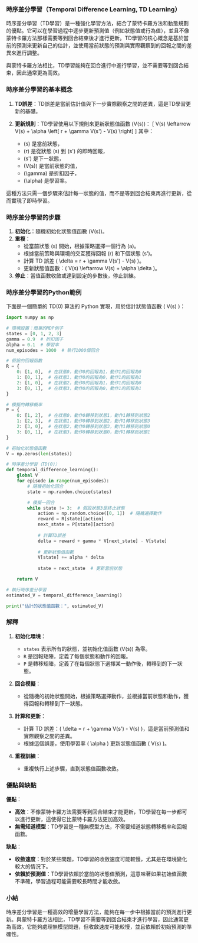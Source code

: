 ### 時序差分學習（Temporal Difference Learning, TD Learning）

時序差分學習（TD學習）是一種強化學習方法，結合了蒙特卡羅方法和動態規劃的優點。它可以在學習過程中逐步更新預測值（例如狀態值或行為值），並且不像蒙特卡羅方法那樣需要等到回合結束後才進行更新。TD學習的核心概念是基於當前的預測來更新自己的估計，並使用當前狀態的預測與實際觀察到的回報之間的差異來進行調整。

與蒙特卡羅方法相比，TD學習能夠在回合進行中進行學習，並不需要等到回合結束，因此通常更為高效。

### 時序差分學習的基本概念

1. **TD誤差**：TD誤差是當前估計值與下一步實際觀察之間的差異，這是TD學習更新的基礎。

2. **更新規則**：TD學習使用以下規則來更新狀態值函數 \(V(s)\)：
   \[
   V(s) \leftarrow V(s) + \alpha \left[ r + \gamma V(s') - V(s) \right]
   \]
   其中：
   - \(s\) 是當前狀態，
   - \(r\) 是從狀態 \(s\) 到 \(s'\) 的即時回報，
   - \(s'\) 是下一狀態，
   - \(V(s)\) 是當前狀態的值，
   - \(\gamma\) 是折扣因子，
   - \(\alpha\) 是學習率。

這種方法只需一個步驟來估計每一狀態的值，而不是等到回合結束再進行更新，從而實現了即時學習。

### 時序差分學習的步驟

1. **初始化**：隨機初始化狀態值函數 \(V(s)\)。
2. **重複**：
   - 從當前狀態 \(s\) 開始，根據策略選擇一個行為 \(a\)。
   - 根據當前策略與環境的交互獲得回報 \(r\) 和下個狀態 \(s'\)。
   - 計算 TD 誤差 \( \delta = r + \gamma V(s') - V(s) \)。
   - 更新狀態值函數：\( V(s) \leftarrow V(s) + \alpha \delta \)。
3. **停止**：當值函數收斂或達到設定的步數後，停止訓練。

### 時序差分學習的Python範例

下面是一個簡單的 TD(0) 算法的 Python 實現，用於估計狀態值函數 \( V(s) \)：

```python
import numpy as np

# 環境設置：簡單的MDP例子
states = [0, 1, 2, 3]
gamma = 0.9  # 折扣因子
alpha = 0.1  # 學習率
num_episodes = 1000  # 執行1000個回合

# 假設的回報函數
R = {
    0: [1, 0],  # 在狀態0，動作0的回報為1，動作1的回報為0
    1: [0, 1],  # 在狀態1，動作0的回報為0，動作1的回報為1
    2: [1, 0],  # 在狀態2，動作0的回報為1，動作1的回報為0
    3: [0, 1],  # 在狀態3，動作0的回報為0，動作1的回報為1
}

# 模擬的轉移概率
P = {
    0: [1, 2],  # 在狀態0，動作0轉移到狀態1，動作1轉移到狀態2
    1: [2, 3],  # 在狀態1，動作0轉移到狀態2，動作1轉移到狀態3
    2: [3, 0],  # 在狀態2，動作0轉移到狀態3，動作1轉移到狀態0
    3: [0, 1],  # 在狀態3，動作0轉移到狀態0，動作1轉移到狀態1
}

# 初始化狀態值函數
V = np.zeros(len(states))

# 時序差分學習（TD(0)）
def temporal_difference_learning():
    global V
    for episode in range(num_episodes):
        # 隨機初始化回合
        state = np.random.choice(states)

        # 模擬一回合
        while state != 3:  # 假設狀態3是終止狀態
            action = np.random.choice([0, 1])  # 隨機選擇動作
            reward = R[state][action]
            next_state = P[state][action]
            
            # 計算TD誤差
            delta = reward + gamma * V[next_state] - V[state]
            
            # 更新狀態值函數
            V[state] += alpha * delta
            
            state = next_state  # 更新當前狀態

    return V

# 執行時序差分學習
estimated_V = temporal_difference_learning()

print("估計的狀態值函數：", estimated_V)
```

### 解釋

1. **初始化環境**：
   - `states` 表示所有的狀態，並初始化值函數 \(V(s)\) 為零。
   - `R` 是回報矩陣，定義了每個狀態和動作的回報。
   - `P` 是轉移矩陣，定義了在每個狀態下選擇某一動作後，轉移到的下一狀態。

2. **回合模擬**：
   - 從隨機的初始狀態開始，根據策略選擇動作，並根據當前狀態和動作，獲得回報和轉移到下一狀態。

3. **計算和更新**：
   - 計算 TD 誤差：\( \delta = r + \gamma V(s') - V(s) \)，這是當前預測值和實際觀察之間的差異。
   - 根據這個誤差，使用學習率 \( \alpha \) 更新狀態值函數 \( V(s) \)。

4. **重複訓練**：
   - 重複執行上述步驟，直到狀態值函數收斂。

### 優點與缺點

**優點**：
- **高效**：不像蒙特卡羅方法需要等到回合結束才能更新，TD學習在每一步都可以進行更新，這使得它比蒙特卡羅方法更加高效。
- **無需知道模型**：TD學習是一種無模型方法，不需要知道狀態轉移概率和回報函數。

**缺點**：
- **收斂速度**：對於某些問題，TD學習的收斂速度可能較慢，尤其是在環境變化較大的情況下。
- **依賴於預測值**：TD學習依賴於當前的狀態值預測，這意味著如果初始值函數不準確，學習過程可能需要較長時間才能收斂。

### 小結

時序差分學習是一種高效的增量學習方法，能夠在每一步中根據當前的預測進行更新。與蒙特卡羅方法相比，TD學習不需要等到回合結束才進行學習，因此通常更為高效。它能夠處理無模型問題，但收斂速度可能較慢，並且依賴於初始預測的準確性。
